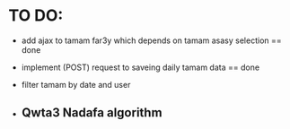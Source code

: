  # TO DO:
 - add ajax to tamam far3y which depends on tamam asasy selection == done
 - implement (POST) request to  saveing daily tamam data == done
 - filter tamam by date and user

 - ## Qwta3 Nadafa algorithm
